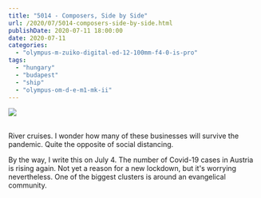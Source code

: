 ```yaml
---
title: "5014 - Composers, Side by Side"
url: /2020/07/5014-composers-side-by-side.html
publishDate: 2020-07-11 18:00:00
date: 2020-07-11
categories: 
  - "olympus-m-zuiko-digital-ed-12-100mm-f4-0-is-pro"
tags: 
  - "hungary"
  - "budapest"
  - "ship"
  - "olympus-om-d-e-m1-mk-ii"
---
```

<div class="container">
<div class="center"><a target="_blank" href="https://d25zfm9zpd7gm5.cloudfront.net/1200x1200/2018/20180522_121705_lr.jpg"><img class="webfeedsFeaturedVisual" src="https://d25zfm9zpd7gm5.cloudfront.net/0600x0600/2018/20180522_121705_lr.jpg" /></a></div>
</div>
<br />

River cruises. I wonder how many of these businesses will survive
the pandemic. Quite the opposite of social distancing.

By the way, I write this on July 4. The number of Covid-19 cases in
Austria is rising again. Not yet a reason for a new lockdown, but
it's worrying nevertheless. One of the biggest clusters is around an
evangelical community.